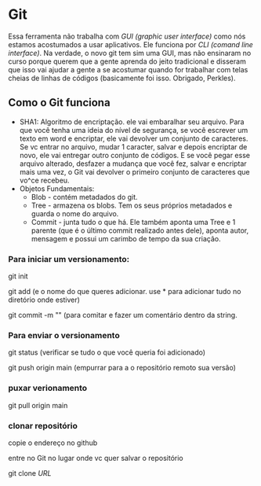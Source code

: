 # Git
Essa ferramenta não trabalha com *GUI (graphic user interface)* como nós estamos acostumados a usar aplicativos. Ele funciona por *CLI (comand line interface)*. Na verdade, o novo git tem sim uma GUI, mas não ensinaram no curso porque querem que a gente aprenda do jeito tradicional e disseram que isso vai ajudar a gente a se acostumar quando for trabalhar com telas cheias de linhas de códigos (basicamente foi isso. Obrigado, Perkles).
## Como o Git funciona
- SHA1: Algoritmo de encriptação. ele vai embaralhar seu arquivo. Para que você tenha uma ideia do nível de segurança, se você escrever um texto em word e encriptar, ele vai  devolver um conjunto de caracteres. Se vc entrar no arquivo, mudar 1 caracter, salvar e depois encriptar de novo, ele vai entregar outro conjunto de códigos. E se você pegar esse arquivo alterado, desfazer a mudança que você fez, salvar e encriptar mais uma vez, o Git vai devolver o primeiro conjunto de caracteres que vo^ce recebeu.
- Objetos Fundamentais:
  - Blob - contém metadados do git.
  - Tree - armazena os blobs. Tem os seus próprios metadados e guarda o nome do arquivo.
  - Commit - junta tudo o que há. Ele também aponta uma Tree e 1 parente (que é o último commit realizado antes dele), aponta autor, mensagem e possui um carimbo de tempo da sua criação.

### Para iniciar um versionamento:
git init

git add (e o nome do que queres adicionar. use * para adicionar tudo no diretório onde estiver)

git commit -m "" (para comitar e fazer um comentário dentro da string.

### Para enviar o versionamento
git status (verificar se tudo o que você queria foi adicionado)

git push origin main (empurrar para a o repositório remoto sua versão)

### puxar verionamento
git pull origin main

### clonar repositório
copie o endereço no github

entre no Git no lugar onde vc quer salvar o repositório

git clone *URL*
